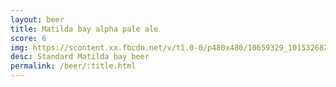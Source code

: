 ```yaml
---
layout: beer
title: Matilda bay alpha pale ale
score: 6
img: https://scontent.xx.fbcdn.net/v/t1.0-0/p480x480/10659329_10153268257393745_1308545288385225140_n.jpg?oh=59ffda7260127e4e238ea280215b9fb2&oe=58DB2A9E
desc: Standard Matilda bay beer
permalink: /beer/:title.html
---
```


